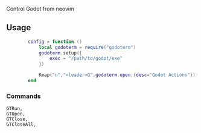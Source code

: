 Control Godot from neovim

## Usage 
```lua
        config = function ()
            local godoterm = require("godoterm")
            godoterm.setup({
                exec = "/path/to/godot/exe"
            })

            Kmap("n","<leader>G",godoterm.open,{desc="Godot Actions"})
        end
```
### Commands
    GTRun,
    GTOpen,
    GTClose,
    GTCloseAll,
